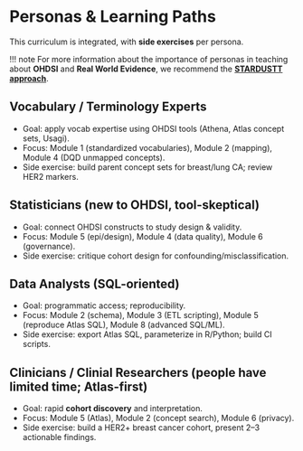 # Personas & Learning Paths

This curriculum is integrated, with **side exercises** per persona.

!!! note
    For more information about the importance of personas in teaching about **OHDSI** and **Real World Evidence**, we recommend the [**STARDUSTT approach**](https://alstdi.github.io/ALS-RWE/stardustt-approach/).


## Vocabulary / Terminology Experts
- Goal: apply vocab expertise using OHDSI tools (Athena, Atlas concept sets, Usagi).
- Focus: Module 1 (standardized vocabularies), Module 2 (mapping), Module 4 (DQD unmapped concepts).
- Side exercise: build parent concept sets for breast/lung CA; review HER2 markers.

## Statisticians (new to OHDSI, tool-skeptical)
- Goal: connect OHDSI constructs to study design & validity.
- Focus: Module 5 (epi/design), Module 4 (data quality), Module 6 (governance).
- Side exercise: critique cohort design for confounding/misclassification.

## Data Analysts (SQL-oriented)
- Goal: programmatic access; reproducibility.
- Focus: Module 2 (schema), Module 3 (ETL scripting), Module 5 (reproduce Atlas SQL), Module 8 (advanced SQL/ML).
- Side exercise: export Atlas SQL, parameterize in R/Python; build CI scripts.

## Clinicians / Clinial Researchers (people have limited time; Atlas-first)
- Goal: rapid **cohort discovery** and interpretation.
- Focus: Module 5 (Atlas), Module 2 (concept search), Module 6 (privacy).
- Side exercise: build a HER2+ breast cancer cohort, present 2–3 actionable findings.
